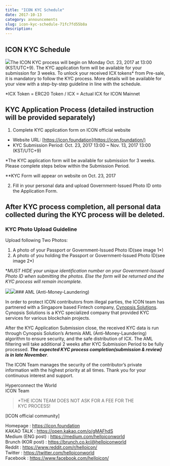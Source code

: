 ```yaml
---
title: "ICON KYC Schedule"
date: 2017-10-13
category: announcements
slug: icon-kyc-schedule-71fc7fd55b8a
description:
---
```


## ICON KYC Schedule

![](https://cdn-images-1.medium.com/max/800/1*B2WG4o5FjFlU4uUFfzkglA.jpeg)The ICON KYC process will begin on Monday Oct. 23, 2017 at 13:00 (KST/UTC+9). The KYC application form will be available for your submission for 3 weeks. To unlock your received ICX tokens* from Pre-sale, it is mandatory to follow the KYC process. More details will be available for your view with a step-by-step guideline in line with the schedule.

*ICX Token = ERC20 Token / ICX = Actual ICX for ICON Mainnet

## **KYC Application Process (detailed instruction will be provided separately)**

1. Complete KYC application form on ICON official website
* Website URL: [https://icon.foundation](https://icon.foundation/)
* KYC Submission Period: Oct. 23, 2017 13:00 ~ Nov. 13, 2017 13:00 (KST/UTC+9)

*The KYC application form will be available for submission for 3 weeks. Please complete steps below within the Submission Period.

**KYC Form will appear on website on Oct. 23, 2017

2. Fill in your personal data and upload Government-Issued Photo ID onto the Application Form.

## **After KYC process completion, all personal data collected during the KYC process will be deleted.**

### **KYC Photo Upload Guideline**

Upload following Two Photos:

1. A photo of your Passport or Government-Issued Photo ID(see image 1*)
2. A photo of you holding the Passport or Government-Issued Photo ID(see image 2*)

**MUST HIDE your unique identification number on your Government-Issued Photo ID when submitting the photos. Else the form will be returned and the KYC process will remain incomplete.*

![](https://cdn-images-1.medium.com/max/800/1*6edu_co3vvNWINPxncbY9Q.jpeg)![](https://cdn-images-1.medium.com/max/800/1*Ed6T-2mrc6hjM0VZY-gUxQ.png)### AML (Anti-Money-Laundering)

In order to protect ICON contributors from illegal parties, the ICON team has partnered with a Singapore based Fintech company, [Cynopsis Solutions](https://www.cynopsis-solutions.com/). Cynopsis Solutions is a KYC specialized company that provided KYC services for various blockchain projects.

After the KYC Application Submission close, the received KYC data is run through Cynopsis Solution’s Artemis AML (Anti-Money-Laundering) algorithm to ensure security, and the safe distribution of ICX. The AML filtering will take additional 2 weeks after KYC Submission Period to be fully processed. ***The expected KYC process completion(submission & review) is in late November***.

The ICON Team manages the security of the contributor’s private information with the highest priority at all times. Thank you for your continuous interest and support.

Hyperconnect the World  
ICON Team


> *THE ICON TEAM DOES NOT ASK FOR A FEE FOR THE KYC PROCESS!

[ICON official community]

Homepage : <https://icon.foundation>  
KAKAO TALK : <https://open.kakao.com/o/gMAFhdS>  
Medium (ENG post) : <https://medium.com/helloiconworld>  
Brunch (KOR post) : <https://brunch.co.kr/@helloiconworld>  
Reddit : <https://www.reddit.com/r/helloicon/>  
Twitter : <https://twitter.com/helloiconworld>  
Facebook : <https://www.facebook.com/helloicon/>

